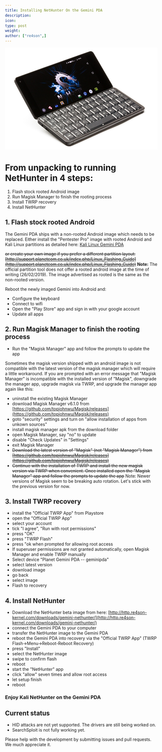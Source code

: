 ```yaml
---
title: Installing NetHunter On the Gemini PDA
description:
icon:
type: post
weight:
author: ["re4son",]
---
```


![](NetHunter-Gemini_tiny.jpg)

# From unpacking to running NetHunter in 4 steps:

1. Flash stock rooted Android image
2. Run Magisk Manager to finish the rooting process
3. Install TWRP recovery
4. Install NetHunter

## 1. Flash stock rooted Android
The Gemini PDA ships with a non-rooted Android image which needs to be replaced.
Either install the "Pentester Pro" image with rooted Android and Kali Linux partitions as detailed here: [Kali Linux Gemini PDA](/docs/arm/kali-linux-gem-pda/)

~~or create your own image if you prefer a different partition layout:
[http://support.planetcom.co.uk/index.php/Linux_Flashing_Guide](http://support.planetcom.co.uk/index.php/Linux_Flashing_Guide)~~
**Note:** The official partition tool does not offer a rooted android image at the time of writing (26/02/2019). The image advertised as rooted is the same as the non-rooted version.

Reboot the newly imaged Gemini into Android and:
* Configure the keyboard
* Connect to wifi
* Open the "Play Store" app and sign in with your google account
* Update all apps


## 2. Run Magisk Manager to finish the rooting process
* Run the "Magisk Manager" app and follow the prompts to update the app

Sometimes the magisk version shipped with an android image is not compatible with the latest version of the magisk manager which will require a little workaround.
If you are prompted with an error message that "Magisk Manager" is incompatible with the installed version of "Magisk", downgrade the manager app, upgrade magisk via TWRP, and upgrade the manager app again like this:
* uninstall the existing Magisk Manager
* download Magisk Manager v6.1.0 from [https://github.com/topjohnwu/Magisk/releases](https://github.com/topjohnwu/Magisk/releases)
* goto "security" settings and turn on "allow installation of apps from unkown sources"
* install magisk manager apk from the download folder
* open Magisk Manager, say "no" to update
* disable "Check Updates" in "Settings"
* exit Magisk Manager
* ~~Download the latest version of "Magisk" (not "Magisk Manager") from [https://github.com/topjohnwu/Magisk/releases](https://github.com/topjohnwu/Magisk/releases)~~
* ~~Continue with the installation of TWRP and install the new magisk version via TWRP when convenient. Once installed open the "Magisk Manager" app and follow the prompts to update the app~~
Note: Newer versions of Magisk seem to be breaking auto rotation. Let's stick with the previous version for now.

## 3. Install TWRP recovery
* install the "Official TWRP App" from Playstore
* open the "Official TWRP App"
* select your account
* tick "I agree", "Run with root permissions"
* press "OK"
* press "TWRP Flash"
* press "ok when prompted for allowing root access
* If superuser permissions are not granted automatically, open Magisk Manager and enable TWRP manually
* Select device "Planet Gemini PDA -- geminipda"
* select latest version
* download image
* go back
* select image
* Flash to recovery

## 4. Install NetHunter
* Download the NetHunter beta image from here:
[http://http.re4son-kernel.com/downloads/gemini-nethunter/](http://http.re4son-kernel.com/downloads/gemini-nethunter/)
* connect the Gemini PDA to your computer
* transfer the NetHunter image to the Gemini PDA
* reboot the Gemini PDA into recovery via the "Official TWRP App" (TWRP Flash->Menu->Reboot-Reboot Recovery)
* press "Install"
* select the NetHunter image
* swipe to confirm flash
* reboot
* start the "NetHunter" app
* click "allow" seven times and allow root access
* let setup finish
* reboot

### Enjoy Kali NetHunter on the Gemini PDA

## Current status
* HID attacks are not yet supported. The drivers are still being worked on.
* SearchSploit is not fully working yet.

Please help with the development by submitting issues and pull requests. We much appreciate it.
